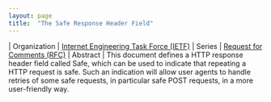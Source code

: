 ```yaml
---
layout: page
title:  "The Safe Response Header Field"
---
```


| Organization | [Internet Engineering Task Force (IETF)](..)
| Series | [Request for Comments (RFC)](..)
| Abstract | This document defines a HTTP response header field called Safe, which can be used to indicate that repeating a HTTP request is safe. Such an indication will allow user agents to handle retries of some safe requests, in particular safe POST requests, in a more user-friendly way.